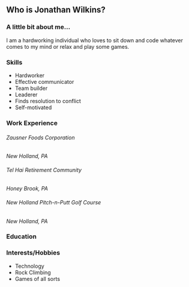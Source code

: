## Who is Jonathan Wilkins?

### A little bit about me...
   I am a hardworking individual who loves to sit down and code whatever comes to my mind or relax and play some games.

### Skills
   - Hardworker
   - Effective communicator
   - Team builder
   - Leaderer
   - Finds resolution to conflict
   - Self-motivated

### Work Experience
 ###### Zausner Foods Corporation
  *New Holland, PA*
  
 ###### Tel Hai Retirement Community
  *Honey Brook, PA*
  
 ###### New Holland Pitch-n-Putt Golf Course
  *New Holland, PA*
  

### Education
    

### Interests/Hobbies
  - Technology
  - Rock Climbing
  - Games of all sorts
